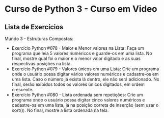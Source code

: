 # Curso de Python 3 - Curso em Video
## Lista de Exercícios

Mundo 3 - Estruturas Compostas:

- Exercício Python #078 - Maior e Menor valores na Lista:
Faça um programa que leia 5 valores numéricos e guarde-os em uma lista. No final, mostre qual foi o maior e o menor valor digitado e as suas respectivas posições na lista. 
- Exercício Python #079 - Valores únicos em uma Lista:
Crie um programa onde o usuário possa digitar vários valores numéricos e cadastre-os em uma lista. Caso o número já exista lá dentro, ele não será adicionado. No final, serão exibidos todos os valores únicos digitados, em ordem crescente. 
- Exercício Python #080 - Lista ordenada sem repetições:
Crie um programa onde o usuário possa digitar cinco valores numéricos e cadastre-os em uma lista, já na posição correta de inserção (sem usar o sort()). No final, mostre a lista ordenada na tela.